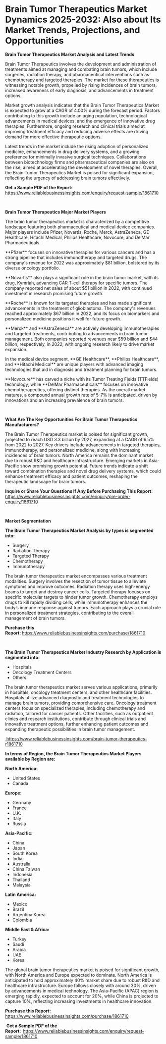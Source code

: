 <p><h1>Brain Tumor Therapeutics Market Dynamics 2025-2032: Also about Its Market Trends, Projections, and Opportunities</h1></p><p><strong>Brain Tumor Therapeutics Market Analysis and Latest Trends</strong></p>
<p><p>Brain Tumor Therapeutics involves the development and administration of treatments aimed at managing and combating brain tumors, which include surgeries, radiation therapy, and pharmaceutical interventions such as chemotherapy and targeted therapies. The market for these therapeutics is witnessing notable growth, propelled by rising incidences of brain tumors, increased awareness of early diagnosis, and advancements in treatment options.</p><p>Market growth analysis indicates that the Brain Tumor Therapeutics Market is expected to grow at a CAGR of 4.00% during the forecast period. Factors contributing to this growth include an aging population, technological advancements in medical devices, and the emergence of innovative drug therapies. Furthermore, ongoing research and clinical trials aimed at improving treatment efficacy and reducing adverse effects are driving demand for more effective therapeutic options.</p><p>Latest trends in the market include the rising adoption of personalized medicine, enhancements in drug delivery systems, and a growing preference for minimally invasive surgical techniques. Collaborations between biotechnology firms and pharmaceutical companies are also on the rise, aimed at accelerating the development of novel therapies. Overall, the Brain Tumor Therapeutics Market is poised for significant expansion, reflecting the urgency of addressing brain tumors effectively.</p></p>
<p><strong>Get a Sample PDF of the Report:&nbsp;</strong> <a href="https://www.reliablebusinessinsights.com/enquiry/request-sample/1861710?utm_campaign=3356&utm_medium=2&utm_source=Github&utm_content=ia&utm_term=12042025&utm_id=brain-tumor-therapeutics">https://www.reliablebusinessinsights.com/enquiry/request-sample/1861710</a></p>
<p>&nbsp;</p>
<p><strong>Brain Tumor Therapeutics Major Market Players</strong></p>
<p><p>The brain tumor therapeutics market is characterized by a competitive landscape featuring both pharmaceutical and medical device companies. Major players include Pfizer, Novartis, Roche, Merck, AstraZeneca, GE Healthcare, Hitachi Medical, Philips Healthcare, Novocure, and DelMar Pharmaceuticals.</p><p>**Pfizer** focuses on innovative therapies for various cancers and has a strong pipeline that includes immunotherapy and targeted drugs. The company's revenue for 2022 was approximately $81 billion, bolstered by its diverse oncology portfolio.</p><p>**Novartis** also plays a significant role in the brain tumor market, with its drug, Kymriah, advancing CAR T-cell therapy for specific tumors. The company reported net sales of about $51 billion in 2022, with continued investment in research promising future growth.</p><p>**Roche** is known for its targeted therapies and has made significant advancements in the treatment of glioblastoma. The company's revenues reached approximately $67 billion in 2022, and its focus on biomarkers and personalized medicine positions it well for future growth.</p><p>**Merck** and **AstraZeneca** are actively developing immunotherapies and targeted treatments, contributing to advancements in brain tumor management. Both companies reported revenues near $59 billion and $44 billion, respectively, in 2022, with ongoing research likely to drive market expansion.</p><p>In the medical device segment, **GE Healthcare**, **Philips Healthcare**, and **Hitachi Medical** are unique players with advanced imaging technologies that aid in diagnosis and treatment planning for brain tumors. </p><p>**Novocure** has carved a niche with its Tumor Treating Fields (TTFields) technology, while **DelMar Pharmaceuticals** focuses on innovative chemotherapeutics, offering distinct therapies. As the overall market matures, a compound annual growth rate of 5-7% is anticipated, driven by innovations and an increasing prevalence of brain tumors.</p></p>
<p>&nbsp;</p>
<p><strong>What Are The Key Opportunities For Brain Tumor Therapeutics Manufacturers?</strong></p>
<p><p>The Brain Tumor Therapeutics market is poised for significant growth, projected to reach USD 3.3 billion by 2027, expanding at a CAGR of 6.5% from 2022 to 2027. Key drivers include advancements in targeted therapies, immunotherapy, and personalized medicine, along with increasing incidences of brain tumors. North America remains the dominant market due to robust R&D and healthcare infrastructure. Emerging markets in Asia-Pacific show promising growth potential. Future trends indicate a shift toward combination therapies and novel drug delivery systems, which could enhance treatment efficacy and patient outcomes, reshaping the therapeutic landscape for brain tumors.</p></p>
<p><strong>Inquire or Share Your Questions If Any Before Purchasing This Report:</strong> <a href="https://www.reliablebusinessinsights.com/enquiry/pre-order-enquiry/1861710?utm_campaign=3356&utm_medium=2&utm_source=Github&utm_content=ia&utm_term=12042025&utm_id=brain-tumor-therapeutics">https://www.reliablebusinessinsights.com/enquiry/pre-order-enquiry/1861710</a></p>
<p>&nbsp;</p>
<p><strong>Market Segmentation</strong></p>
<p><strong>The Brain Tumor Therapeutics Market Analysis by types is segmented into:</strong></p>
<p><ul><li>Surgery</li><li>Radiation Therapy</li><li>Targeted Therapy</li><li>Chemotherapy</li><li>Immunotherapy</li></ul></p>
<p><p>The brain tumor therapeutics market encompasses various treatment modalities. Surgery involves the resection of tumor tissue to alleviate symptoms and improve outcomes. Radiation therapy uses high-energy beams to target and destroy cancer cells. Targeted therapy focuses on specific molecular targets to hinder tumor growth. Chemotherapy employs drugs to kill rapidly dividing cells, while immunotherapy enhances the body’s immune response against tumors. Each approach plays a crucial role in personalized treatment strategies, contributing to the overall management of brain tumors.</p></p>
<p><strong>Purchase this Report:&nbsp;</strong><a href="https://www.reliablebusinessinsights.com/purchase/1861710?utm_campaign=3356&utm_medium=2&utm_source=Github&utm_content=ia&utm_term=12042025&utm_id=brain-tumor-therapeutics">https://www.reliablebusinessinsights.com/purchase/1861710</a></p>
<p>&nbsp;</p>
<p><strong>The Brain Tumor Therapeutics Market Industry Research by Application is segmented into:</strong></p>
<p><ul><li>Hospitals</li><li>Oncology Treatment Centers</li><li>Others</li></ul></p>
<p><p>The brain tumor therapeutics market serves various applications, primarily in hospitals, oncology treatment centers, and other healthcare facilities. Hospitals utilize advanced diagnostic and treatment technologies to manage brain tumors, providing comprehensive care. Oncology treatment centers focus on specialized therapies, including chemotherapy and radiation, tailored for cancer patients. Other facilities, such as outpatient clinics and research institutions, contribute through clinical trials and innovative treatment options, further enhancing patient outcomes and expanding therapeutic possibilities in brain tumor management.</p></p>
<p><a href="https://www.reliablebusinessinsights.com/brain-tumor-therapeutics-r1861710?utm_campaign=3356&utm_medium=2&utm_source=Github&utm_content=ia&utm_term=12042025&utm_id=brain-tumor-therapeutics">&nbsp;https://www.reliablebusinessinsights.com/brain-tumor-therapeutics-r1861710</a></p>
<p><strong>In terms of Region, the Brain Tumor Therapeutics Market Players available by Region are:</strong></p>
<p>
    <p> <strong> North America: </strong>
        <ul>
            <li>United States</li>
            <li>Canada</li>
        </ul>
        </p> 
    <p> <strong> Europe: </strong>
        <ul>
            <li>Germany</li>
            <li>France</li>
            <li>U.K.</li>
            <li>Italy</li>
            <li>Russia</li>
        </ul>
        </p> 
    <p> <strong> Asia-Pacific: </strong>
        <ul>
            <li>China</li>
            <li>Japan</li>
            <li>South Korea</li>
            <li>India</li>
            <li>Australia</li>
            <li>China Taiwan</li>
            <li>Indonesia</li>
            <li>Thailand</li>
            <li>Malaysia</li>
        </ul>
        </p> 
    <p> <strong> Latin America: </strong>
        <ul>
            <li>Mexico</li>
            <li>Brazil</li>
            <li>Argentina Korea</li>
            <li>Colombia</li>
        </ul>
        </p> 
    <p> <strong> Middle East & Africa: </strong>
        <ul>
            <li>Turkey</li>
            <li>Saudi</li>
            <li>Arabia</li>
            <li>UAE</li>
            <li>Korea</li>
        </ul>
    </p>
    </p>
<p><p>The global brain tumor therapeutics market is poised for significant growth, with North America and Europe expected to dominate. North America is anticipated to hold approximately 40% market share due to robust R&D and healthcare infrastructure. Europe follows closely with around 30%, driven by advancements in medical technology. The Asia-Pacific (APAC) region is emerging rapidly, expected to account for 20%, while China is projected to capture 10%, reflecting increasing investments in healthcare innovation.</p></p>
<p><strong>Purchase this Report: </strong><a href="https://www.reliablebusinessinsights.com/purchase/1861710?utm_campaign=3356&utm_medium=2&utm_source=Github&utm_content=ia&utm_term=12042025&utm_id=brain-tumor-therapeutics">https://www.reliablebusinessinsights.com/purchase/1861710</a></p>
<p>&nbsp;<strong>Get a Sample PDF of the Report:&nbsp;&nbsp;</strong><a href="https://www.reliablebusinessinsights.com/enquiry/request-sample/1861710?utm_campaign=3356&utm_medium=2&utm_source=Github&utm_content=ia&utm_term=12042025&utm_id=brain-tumor-therapeutics">https://www.reliablebusinessinsights.com/enquiry/request-sample/1861710</a></p>
<p><strong></strong></p>
<p><p></p><p></p><p></p></p>